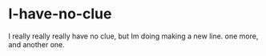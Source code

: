 # I-have-no-clue
I really really really have no clue, but Im doing
making a new line.
one more, 
and another one.
